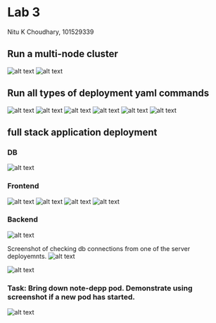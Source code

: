 # Lab 3 
Nitu K Choudhary, 101529339

## Run a multi-node cluster

![alt text](Screenshots/lab3_ss1.png)
![alt text](Screenshots/Lab3_ss2.png)

## Run all types of deployment yaml commands
![alt text](Screenshots/lab3_ss3.png)
![alt text](Screenshots/lab3_ss4.png)
![alt text](Screenshots/lab3_ss5.png)
![alt text](Screenshots/lab3_ss6.png)
![alt text](Screenshots/lab3_ss7.png)
![alt text](Screenshots/lab3_ss8.png)

## full stack application deployment

### DB
![alt text](Screenshots/lab3_ss_db.png)

### Frontend
![alt text](Screenshots/lab3_ss_frontend_instructions.png)
![alt text](Screenshots/lab3_ss_frontend_seacrh.png)
![alt text](Screenshots/lab3_ss_frontend.png)
![alt text](Screenshots/lab3_ss_frontend2.png)

### Backend

![alt text](Screenshots/lab3_ss_backend_instructions.png)

Screenshot of checking db connections from one of the server deployemnts.
![alt text](<Screenshots/Screenshot 2024-06-02 at 1.44.43 AM.png>)

![alt text](Screenshots/backend.png)

### Task: Bring down note-depp pod. Demonstrate using screenshot if a new pod has started.

![alt text](Screenshots/lab3_ss_newPod.png)